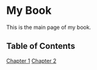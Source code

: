 <head>
  <link rel="stylesheet" type="text/css" href="styles.css">
</head>

# My Book

This is the main page of my book.

## Table of Contents

<div id="table-of-contents">
  <a href="./chapter1.md#chapter-1">Chapter 1</a>
  <a href="./chapter2.md#chapter-2">Chapter 2</a>
</div>
